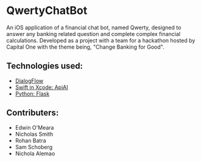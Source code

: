 # QwertyChatBot

An iOS application of a financial chat bot, named Qwerty, designed to answer any banking related question and complete complex financial calculations.  Developed as a project with a team for a hackathon hosted by Capital One with the theme being, "Change Banking for Good".

## Technologies used:

* [DialogFlow](https://dialogflow.com/)
* [Swift in Xcode: ApiAI](https://github.com/dialogflow/dialogflow-apple-client)
* [Python: Flask](http://flask.pocoo.org/)

## Contributers:
* Edwin O'Meara
* Nicholas Smith
* Rohan Batra
* Sam Schoberg
* Nichola Alemao
